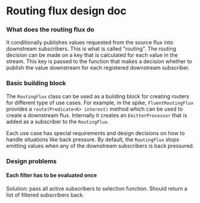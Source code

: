 # Routing flux design doc

### What does the routing flux do

It conditionally publishes values requested from the source flux into downstream subscribers.
This is what is called "routing". The routing decision can be made on a key that is calculated
for each value in the stream. This key is passed to the function that makes a decision whether to publish the 
value downstream for each registered downstream subscriber. 

### Basic building block

The `RoutingFlux` class can be used as a building block for creating routers for different type of use cases.
For example, in the spike, `FluentRoutingFlux` provides a `route(Predicate<K> interest)` method which can be used to create
a downstream flux. Internally it creates an `EmitterProcessor` that is added as a subscriber to the `RoutingFlux`.

Each use case has special requirements and design decisions on how to handle situations like back pressure.
By default, the `RoutingFlux` stops emitting values when any of the downstream subscribers is back pressured.


### Design problems

#### Each filter has to be evaluated once

Solution: pass all active subscribers to selection function. Should return a list of filtered subscribers back.
